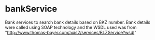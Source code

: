 # bankService
 Bank services to search bank details based on BKZ number.
 Bank details were called using SOAP technology and the WSDL used was from "http://www.thomas-bayer.com/axis2/services/BLZService?wsdl"
